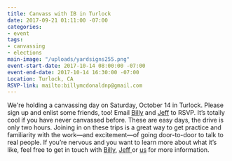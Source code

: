 ```yaml
---
title: Canvass with IB in Turlock
date: 2017-09-21 01:11:00 -07:00
categories:
- event
tags:
- canvassing
- elections
main-image: "/uploads/yardsigns255.png"
event-start-date: 2017-10-14 08:00:00 -07:00
event-end-date: 2017-10-14 16:30:00 -07:00
Location: Turlock, CA
RSVP-link: mailto:billymcdonaldnp@gmail.com
---
```


We're holding a canvassing day on Saturday, October 14 in Turlock. Please sign up and enlist some friends, too! Email [Billy](mailto:billymcdonaldnp@gmail.com) and [Jeff](mailto:carlockjeff@gmail.com) to RSVP. It’s totally cool if you have never canvassed before. These are easy days, the drive is only two hours. Joining in on these trips is a great way to get practice and familiarity with the work—and excitement—of going door-to-door to talk to real people. If you’re nervous and you want to learn more about what it’s like, feel free to get in touch with [Billy](mailto:billymcdonaldnp@gmail.com), [Jeff ](carlockjeff@gmail.com)or [us](mailto:elections+owner@indivisibleberkeley.org) for more information.
